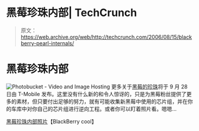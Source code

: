 # 黑莓珍珠内部| TechCrunch

> 原文：<https://web.archive.org/web/http://techcrunch.com/2006/08/15/blackberry-pearl-internals/>

# 黑莓珍珠内部

![Photobucket - Video and Image Hosting](img/9d69b24e84dc27a2a412492542d9be1e.png)
更多关于[黑莓的珍珠](https://web.archive.org/web/20130627203026/http://crunchgear.com/2006/08/14/154/)将于 9 月 28 日由 T-Mobile 发布。这里没有什么新的和令人惊讶的，只是为黑莓粉丝提供了更多的素材，但只要付出足够的努力，就有可能收集新黑莓中使用的芯片组，并在你的车库中对你自己的芯片组进行逆向工程。或者你可以盯着照片看。嗯嗯…

[黑莓珍珠内部照片](https://web.archive.org/web/20130627203026/http://www.blackberrycool.com/2006/08/15/002141/)【BlackBerry cool】